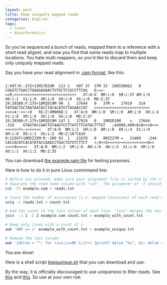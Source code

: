 ```yaml
---
layout: post
title: Keep uniquely mapped reads
categories: English
tags:
  - linux
  - bioinformatics
---
```


So you've sequenced a bunch of reads, mapped them to a reference with a short read aligner, and now you find that some reads map to multiple locations. You hate multi-mappers, so you'd like to discard them and keep only uniquely mapped reads.

Say you have your read alignment in [.sam format](http://genome.sph.umich.edu/wiki/SAM), like this:


```

1:497:R:-272+13M17D24M	113	1	497	37	37M	15	100338662	0	CGGGTCTGACCTGAGGAGAACTGTGCTCCGCCTTCAG	0;==-==9;>>>>>=>>>>>>>>>>>=>>>>>>>>>>	XT:A:U	NM:i:0	SM:i:37	AM:i:0	X0:i:1	X1:i:0	XM:i:0	XO:i:0	XG:i:0	MD:Z:37
19:20389:F:275+18M2D19M	99	1	17644	0	37M	=	17919	314	TATGACTGCTAATAATACCTACACATGTTAGAACCAT	>>>>>>>>>>>>>>>>>>>><<>>><<>>4::>>:<9	RG:Z:UM0098:1	XT:A:R	NM:i:0	SM:i:0	AM:i:0	X0:i:4	X1:i:0	XM:i:0	XO:i:0	XG:i:0	MD:Z:37
19:20389:F:275+18M2D19M	147	1	17919	0	18M2D19M	=	17644	-314	GTAGTACCAACTGTAAGTCCTTATCTTCATACTTTGT	;44999;499<8<8<<<8<<><<<<><7<;<<<>><<	XT:A:R	NM:i:2	SM:i:0	AM:i:0	X0:i:4	X1:i:0	XM:i:0	XO:i:1	XG:i:2	MD:Z:18^CA19
9:21597+10M2I25M:R:-209	83	1	21678	0	8M2I27M	=	21469	-244	CACCACATCACATATACCAAGCCTGGCTGTGTCTTCT	<;9<<5><<<<><<<>><<><>><9>><>>>9>>><>	XT:A:R	NM:i:2	SM:i:0	AM:i:0	X0:i:5	X1:i:0	XM:i:0	XO:i:1	XG:i:2	MD:Z:35

```
You can download [the example.sam file](/attachments/example.sam) for testing purposes.

Here is how to do it in pure Linux commmand line:

``` bash
# Before you proceed, make sure your alignment file is sorted by the read name column (or any column with a unique identifier for each read)
# Separate the read name column with "cut". The parameter of -f should be the column of the read name. This is 1 for .sam, while it is 4 for .bed
cut -f1 example.sam > reads.txt

# Count the number of occurances (i.e. mapped locations) of each read name 
uniq -c reads.txt > count.txt

# Add the count to the last column of each line. "join" merges the two files based on column 1 of the first file and column 2 of the second file. If the original file is in .bed format, use "-1 4" instead.
join  -1 1 -2 2 example.sam count.txt > example_with_count.txt

# Keep only lines with a count of 1
awk '$NF == 1' example_with_count.txt > example_unique.txt

# Remove the last column
awk '{delim = ""; for (i=1;i<=NF-1;i++) {printf delim "%s", $i; delim = OFS}; printf "\n"}' example_unique.txt > example_unique.sam
```

You are done!

Here is a shell script [keepunique.sh](https://gist.github.com/azalea/5914087) that you can download and use. 

By the way, it is officially discouraged to use uniqueness to filter reads. See [this](http://sourceforge.net/apps/mediawiki/samtools/index.php?title=SAM_FAQ#I_want_to_get_.60unique.27_alignments_from_SAM.2FBAM.) and [this](http://www.biostars.org/p/59281/). So use at your own risk.